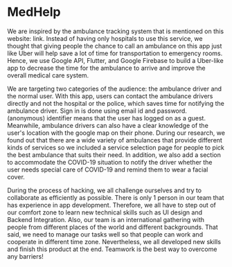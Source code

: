 # MedHelp
We are inspired by the ambulance tracking system that is mentioned on this website: link. Instead of having only hospitals to use this service, we thought that giving people the chance to call an ambulance on this app just like Uber will help save a lot of time for transportation to emergency rooms. Hence, we use Google API, Flutter, and Google Firebase to build a Uber-like app to decrease the time for the ambulance to arrive and improve the overall medical care system.

We are targeting two categories of the audience: the ambulance driver and the normal user. With this app, users can contact the ambulance drivers directly and not the hospital or the police, which saves time for notifying the ambulance driver. Sign in is done using email id and password. (anonymous) identifier means that the user has logged on as a guest. Meanwhile, ambulance drivers can also have a clear knowledge of the user's location with the google map on their phone. During our research, we found out that there are a wide variety of ambulances that provide different kinds of services so we included a service selection page for people to pick the best ambulance that suits their need. In addition, we also add a section to accommodate the COVID-19 situation to notify the driver whether the user needs special care of COVID-19 and remind them to wear a facial cover.

During the process of hacking, we all challenge ourselves and try to collaborate as efficiently as possible. There is only 1 person in our team that has experience in app development. Therefore, we all have to step out of our comfort zone to learn new technical skills such as UI design and Backend Integration. Also, our team is an international gathering with people from different places of the world and different backgrounds. That said, we need to manage our tasks well so that people can work and cooperate in different time zone. Nevertheless, we all developed new skills and finish this product at the end. Teamwork is the best way to overcome any barriers!


